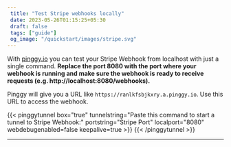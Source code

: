 ```yaml
---
 title: "Test Stripe webhooks locally" 
 date: 2023-05-26T01:15:25+05:30 
 draft: false 
 tags: ["guide"]
 og_image: "/quickstart/images/stripe.svg"
---
```


With [pinggy.io](https://pinggy.io) you can test your Stripe Webhook from localhost with just a single command. **Replace the port 8080 with the port where your webhook is running and make sure the webhook is ready to receive requests (e.g. http://localhost:8080/webhooks).**

Pinggy will give you a URL like `https://ranlkfsbjkxry.a.pinggy.io`. Use this URL to access the webhook.

{{< pinggytunnel box="true" tunnelstring="Paste this command to start a tunnel to Stripe Webhook:" portstring="Stripe Port" localport="8080" webdebugenabled=false keepalive=true >}}
{{< /pinggytunnel >}}

<hr>
